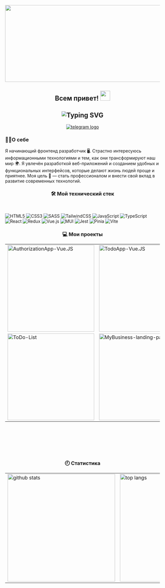 <!-- Картинка  -->

<div align="center">
  <img height="250" width="600" src="https://user-images.githubusercontent.com/74038190/225813708-98b745f2-7d22-48cf-9150-083f1b00d6c9.gif"  />
</div>

<!-- Анимированное приветсвие кто я  -->

<div align="center">
<h2>
 Всем привет!
  <img src="https://github.com/blackcater/blackcater/raw/main/images/Hi.gif" height="32"/>
</h2>
  <h2>
  <img align="center" src="https://readme-typing-svg.demolab.com?font=Fira+Code&pause=1000&color=C2F7CE&center=true&vCenter=true&random=false&width=435&lines=%D0%9C%D0%B5%D0%BD%D1%8F+%D0%B7%D0%BE%D0%B2%D1%83%D1%82+%D0%A0%D0%BE%D0%BC%D0%B0+%E2%9C%8C;%D0%AF+Frontend+Developer+" alt="Typing SVG"/>
</h2>
</div>

<!-- Контакты -->
<div align="center">
  <a href="https://t.me/Roma_x100" target="_blank">
    <img src="https://img.shields.io/badge/Telegram-2CA5E0?style=for-the-badge&logo=telegram&logoColor=white" alt="telegram logo"  />
  </a>
</div>

<!-- Кратко о себе -->
<h3>👩‍💻О себе</h3>
<p>Я начинающий фронтенд разработчик 🖥️. Страстно интересуюсь информационными технологиями и тем, как они трансформируют наш мир 🌍. Я увлечён разработкой веб-приложений и созданием удобных и функциональных интерфейсов, которые делают жизнь людей проще и приятнее. Моя цель 🎯 — стать профессионалом и внести свой вклад в развитие современных технологий.
</p>

<!-- Описание технического стека -->
<h3 align="center">🛠 Мой технический стек</h3>

<br>

![HTML5](https://img.shields.io/badge/html5-%23E34F26.svg?style=for-the-badge&logo=html5&logoColor=white)
![CSS3](https://img.shields.io/badge/css3-%231572B6.svg?style=for-the-badge&logo=css3&logoColor=white)
![SASS](https://img.shields.io/badge/SASS-hotpink.svg?style=for-the-badge&logo=SASS&logoColor=white)
![TailwindCSS](https://img.shields.io/badge/tailwindcss-%2338B2AC.svg?style=for-the-badge&logo=tailwind-css&logoColor=white)
![JavaScript](https://img.shields.io/badge/javascript-%23323330.svg?style=for-the-badge&logo=javascript&logoColor=%23F7DF1E)
![TypeScript](https://img.shields.io/badge/typescript-%23007ACC.svg?style=for-the-badge&logo=typescript&logoColor=white)
![React](https://img.shields.io/badge/react-%2320232a.svg?style=for-the-badge&logo=react&logoColor=%2361DAFB)
![Redux](https://img.shields.io/badge/redux-%23593d88.svg?style=for-the-badge&logo=redux&logoColor=white)
![Vue.js](https://img.shields.io/badge/vuejs-%2335495e.svg?style=for-the-badge&logo=vuedotjs&logoColor=%234FC08D)
![MUI](https://img.shields.io/badge/MUI-%230081CB.svg?style=for-the-badge&logo=mui&logoColor=white)
![Jest](https://img.shields.io/badge/-jest-%23C21325?style=for-the-badge&logo=jest&logoColor=white)
![Pinia](https://img.shields.io/badge/-Pinia-ffe165?style=for-the-badge&logo=Pinia&labelColor=fffcf0&logoColor=ffe165)
![Vite](https://img.shields.io/badge/vite-%23646CFF.svg?style=for-the-badge&logo=vite&logoColor=white)

<!-- Описание проектов -->
<h3 align="center"> 💻 Мои проекты</h3>

<div align="center">
  <table>
    <tr>
      <td>
        <a href="https://github.com/SubbotinRoman/AuthorizationApp-Vue.JS">
          <img width="282" src="https://github-readme-stats.vercel.app/api/pin/?username=SubbotinRoman&repo=AuthorizationApp-Vue.JS&theme=neon&hide_border=true" alt="AuthorizationApp-Vue.JS">
        </a>
      </td>
      <td>
        <a href="https://github.com/SubbotinRoman/TodoApp-Vue.JS">
          <img width="282" src="https://github-readme-stats.vercel.app/api/pin/?username=SubbotinRoman&repo=TodoApp-Vue.JS&theme=neon&hide_border=true" alt="TodoApp-Vue.JS">
        </a>
      </td>
      <td>
        <a href="https://github.com/SubbotinRoman/CounterApp-React.JS">
          <img width="282" src="https://github-readme-stats.vercel.app/api/pin/?username=SubbotinRoman&repo=CounterApp-React.JS&theme=neon&hide_border=true" alt="counter-app">
        </a>
      </td>
    </tr>
    <tr>
      <td>
        <a href="https://github.com/SubbotinRoman/ToDoList-JS">
          <img width="282" src="https://github-readme-stats.vercel.app/api/pin/?username=SubbotinRoman&repo=ToDoList-JS&theme=neon&hide_border=true" alt="ToDo-List">
        </a>
      </td>
      <td>
        <a href="https://github.com/SubbotinRoman/MyBusiness-landing-page">
          <img width="282" src="https://github-readme-stats.vercel.app/api/pin/?username=SubbotinRoman&repo=MyBusiness-landing-page&theme=neon&hide_border=true" alt="MyBusiness-landing-page">
        </a>
      </td>
      <td>
        <a href="https://github.com/SubbotinRoman/yamaguchi-first-layout">
          <img width="282" src="https://github-readme-stats.vercel.app/api/pin/?username=SubbotinRoman&repo=yamaguchi-second-layout&theme=neon&hide_border=true" alt="yamaguchi-second-layout">
        </a>
      </td>
    </tr>
  </table>
</div>

<br/><br/><br/><br/><br/>

<!-- Статистика профиля -->
<h3 align="center">🕘 Статистика</h3>

<div align="center">
  <table>
    <tr>
      <td>
        <img width="350" src="https://github-readme-stats.vercel.app/api?username=SubbotinRoman&show_icons=true&theme=neon&hide_border=true&card_width=350&rank_icon=github" alt="github stats"/>
      </td>
      <td>
        <img width="350" src="https://github-readme-stats.vercel.app/api/top-langs/?username=SubbotinRoman&layout=compact&theme=neon&hide_border=true&card_width=350&langs_count=6" alt="top langs"/>
      </td>
    </tr>
  </table>
</div>
